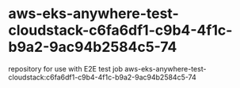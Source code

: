 # aws-eks-anywhere-test-cloudstack-c6fa6df1-c9b4-4f1c-b9a2-9ac94b2584c5-74
repository for use with E2E test job aws-eks-anywhere-test-cloudstack:c6fa6df1-c9b4-4f1c-b9a2-9ac94b2584c5-74
